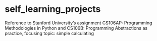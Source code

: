 # self_learning_projects
Reference to Stanford University’s assignment CS106AP: Programming Methodologies in Python and CS106B: Programming Abstractions as practice, 
focusing topic: simple calculating
